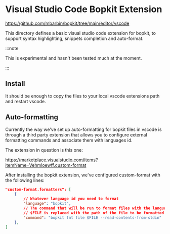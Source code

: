 # Visual Studio Code Bopkit Extension

https://github.com/mbarbin/bopkit/tree/main/editor/vscode

This directory defines a basic visual studio code extension for bopkit, to
support syntax highlighting, snippets completion and auto-format.

:::note

This is experimental and hasn't been tested much at the moment.

:::

## Install

It should be enough to copy the files to your local vscode extensions path and
restart vscode.

## Auto-formatting

Currently the way we've set up auto-formatting for bopkit files in vscode is
through a third party extension that allows you to configure external formatting
commands and associate them with languages id.

The extension in question is this one:

https://marketplace.visualstudio.com/items?itemName=Vehmloewff.custom-format

After installing the bopkit extension, we've configured custom-format with the
following lines:

```json
"custom-format.formatters": [
    {
        // Whatever language id you need to format
        "language": "bopkit",
        // The command that will be run to format files with the language id specified above
        // $FILE is replaced with the path of the file to be formatted
        "command": "bopkit fmt file $FILE --read-contents-from-stdin"
    },
]
```
